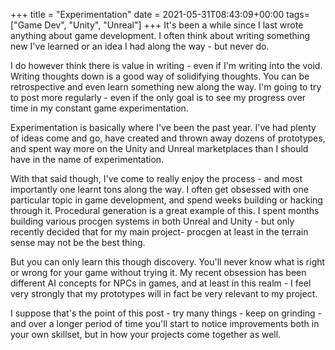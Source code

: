 +++
title = "Experimentation"
date = 2021-05-31T08:43:09+00:00
tags=["Game Dev", "Unity", "Unreal"]
+++
It's been a while since I last wrote anything about game development. I often think about writing something new I've learned or an idea I had along the way - but never do.

I do however think there is value in writing - even if I'm writing into the void. Writing thoughts down is a good way of solidifying thoughts. You can be retrospective and even learn something new along the way. I'm going to try to post more regularly - even if the only goal is to see my progress over time in my constant game experimentation.

Experimentation is basically where I've been the past year. I've had plenty of ideas come and go, have created and thrown away dozens of prototypes, and spent way more on the Unity and Unreal marketplaces than I should have in the name of experimentation.

With that said though, I've come to really enjoy the process - and most importantly one learnt tons along the way. I often get obsessed with one particular topic in game development, and spend weeks building or hacking through it. Procedural generation is a great example of this. I spent months building various procgen systems in both Unreal and Unity - but only recently decided that for my main project- procgen at least in the terrain sense may not be the best thing.

But you can only learn this though discovery. You'll never know what is right or wrong for your game without trying it. My recent obsession has been different AI concepts for NPCs in games, and at least in this realm - I feel very strongly that my prototypes will in fact be very relevant to my project.

I suppose that's the point of this post - try many things - keep on grinding - and over a longer period of time you'll start to notice improvements both in your own skillset, but in how your projects come together as well.


